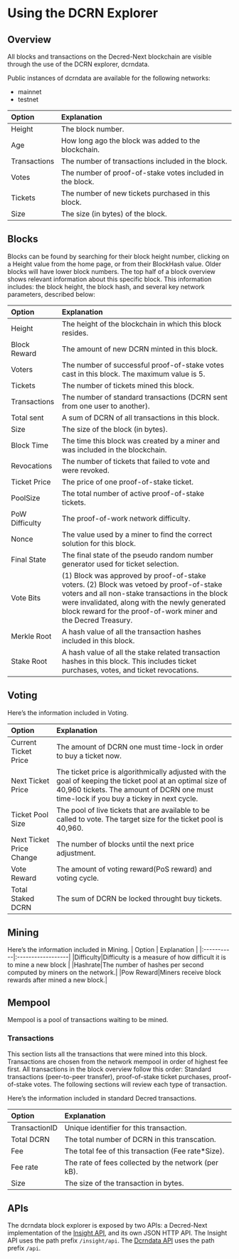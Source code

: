 # Using the DCRN Explorer

## Overview
All blocks and transactions on the Decred-Next blockchain are visible through the use of the DCRN explorer, dcrndata.

Public instances of dcrndata are available for the following networks:
* mainnet
* testnet

| Option |  Explanation  |
|:-------|:--------------|
|Height|The block number.|
|Age|How long ago the block was added to the blockchain.|
|Transactions|The number of transactions included in the block.|
|Votes|The number of proof-of-stake votes included in the block.|
|Tickets|The number of new tickets purchased in this block.|
|Size|The size (in bytes) of the block.|



## Blocks
Blocks can be found by searching for their block height number, clicking on a Height value from the home page, or from their BlockHash value. Older blocks will have lower block numbers. The top half of a block overview shows relevant information about this specific block. This information includes: the block height, the block hash, and several key network parameters, described below:

| Option |  Explanation  |
|:-------|:--------------|
|Height|The height of the blockchain in which this block resides.|
|Block Reward|The amount of new DCRN minted in this block.|
|Voters|The number of successful proof-of-stake votes cast in this block. The maximum value is 5.|
|Tickets|The number of tickets mined this block.|
|Transactions|The number of standard transactions (DCRN sent from one user to another).|
|Total sent|A sum of DCRN of all transactions in this block.|
|Size|The size of the block (in bytes).|
|Block Time|The time this block was created by a miner and was included in the blockchain.|
|Revocations|The number of tickets that failed to vote and were revoked.|
|Ticket Price|The price of one proof-of-stake ticket.|
|PoolSize|The total number of active proof-of-stake tickets.|
|PoW Difficulty|The proof-of-work network difficulty.|
|Nonce|The value used by a miner to find the correct solution for this block.|
|Final State|The final state of the pseudo random number generator used for ticket selection.|
|Vote Bits|(1) Block was approved by proof-of-stake voters. (2) Block was vetoed by proof-of-stake voters and all non-stake transactions in the block were invalidated, along with the newly generated block reward for the proof-of-work miner and the Decred Treasury.|
|Merkle Root|A hash value of all the transaction hashes included in this block.|
|Stake Root|A hash value of all the stake related transaction hashes in this block. This includes ticket purchases, votes, and ticket revocations.|



## Voting
Here’s the information included in Voting.

|   Option   |    Explanation    |
|:-----------|:------------------|
|Current Ticket Price|The amount of DCRN one must time-lock in order to buy a ticket now. |
|Next Ticket Price|The ticket price is algorithmically adjusted with the goal of keeping the ticket pool at an optimal size of 40,960 tickets. The  amount of DCRN one must time-lock if you buy a tickey in next cycle.|
|Ticket Pool Size|The pool of live tickets that are available to be called to vote. The target size for the ticket pool is 40,960.|
|Next Ticket Price Change|The number of blocks until the next price adjustment.|
|Vote Reward|The amount of voting reward(PoS reward) and voting cycle.|
|Total Staked DCRN|The sum of DCRN be locked throught buy tickets.|



## Mining
Here’s the information included in Mining.
|   Option   |    Explanation    |
|:-----------|:------------------|
|Difficulty|Difficulty is a measure of how difficult it is to mine a new block |
|Hashrate|The number of hashes per second computed by miners on the network.|
|Pow Reward|Miners receive block rewards after mined a new block.|



## Mempool
Mempool is a pool of transactions waiting to be mined.

###  Transactions
This section lists all the transactions that were mined into this block. Transactions are chosen from the network mempool in order of highest fee first. All transactions in the block overview follow this order: Standard transactions (peer-to-peer transfer), proof-of-stake ticket purchases, proof-of-stake votes. The following sections will review each type of transaction.

Here’s the information included in standard Decred transactions.

| Option |  Explanation  |
|:-------|:--------------|
|TransactionID|Unique identifier for this transaction.|
|Total DCRN|The total number of DCRN in this transcation.|
|Fee|The total fee of this transaction (Fee rate*Size).|
|Fee rate|The rate of fees collected by the network (per kB).|
|Size|The size of the transaction in bytes.|


## APIs
The dcrndata block explorer is exposed by two APIs: a Decred-Next implementation of the [Insight API](./InsightAPI#InsightAPI), and its own JSON HTTP API. The Insight API uses the path prefix `/insight/api`. The [Dcrndata API](./DcrndDataAPI#DcrndDataAPI) uses the path prefix `/api`. 